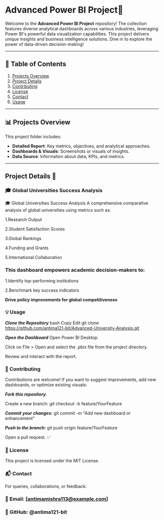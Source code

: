 # Advanced Power BI Project🚀

Welcome to the **Advanced Power BI Project** repository! The collection features diverse analytical dashboards across various industries, leveraging Power BI's powerful data visualization capabilities. This project delivers unique insights and business intelligence solutions. Dive in to explore the power of data-driven decision-making!

---

## 📑 Table of Contents

1. [Projects Overview](#projects-overview)
2. [Project Details](#project-details)
3. [Contributing](#contributing)
4. [License](#license)
5. [Contact](#contact)
6. [Usage](#usage)

---

## 📊 Projects Overview

This project folder includes:

- **Detailed Report**: Key metrics, objectives, and analytical approaches.
- **Dashboards & Visuals**: Screenshots or visuals of insights.
- **Data Source**: Information about data, KPIs, and metrics.

---

## Project Details 📝
### 🎓 Global Universities Success Analysis
🎓 Global Universities Success Analysis
A comprehensive comparative analysis of global universities using metrics such as:

1.Research Output

2.Student Satisfaction Scores

3.Global Rankings

4.Funding and Grants

5.International Collaboration

### This dashboard empowers academic decision-makers to:

1.Identify top-performing institutions

2.Benchmark key success indicators

**Drive policy improvements for global competitiveness**


### 💡 Usage
***Clone the Repository***
bash
Copy
Edit
git clone https://github.com/antima121-bit/Advanced-University-Analysis.git

***Open the Dashboard***
Open Power BI Desktop.

Click on File > Open and select the .pbix file from the project directory.

Review and interact with the report.

### 🤝 Contributing
Contributions are welcome! If you want to suggest improvements, add new dashboards, or optimize existing visuals:

***Fork this repository.***

Create a new branch:
git checkout -b feature/YourFeature

***Commit your changes:***
git commit -m "Add new dashboard or enhancement"

***Push to the branch:***
git push origin feature/YourFeature

Open a pull request. ✅

### 📄 License
This project is licensed under the MIT License.

### 📬 Contact
For queries, collaborations, or feedback:

### 📧 Email: [antimamishra113@example.com]

### 🧑 GitHub: @antima121-bit

